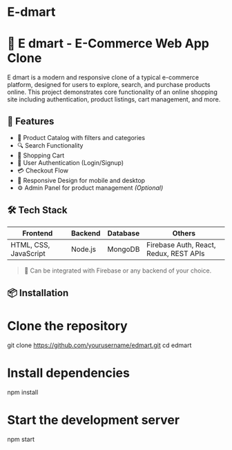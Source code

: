 # E-dmart

# 🛒 E dmart - E-Commerce Web App Clone

E dmart is a modern and responsive clone of a typical e-commerce platform, designed for users to explore, search, and purchase products online. This project demonstrates core functionality of an online shopping site including authentication, product listings, cart management, and more.

## 🚀 Features

- 🧾 Product Catalog with filters and categories
- 🔍 Search Functionality
- 🛒 Shopping Cart
- 👤 User Authentication (Login/Signup)
- 💳 Checkout Flow
- 📱 Responsive Design for mobile and desktop
- ⚙️ Admin Panel for product management *(Optional)*


## 🛠️ Tech Stack

| Frontend      | Backend           | Database   | Others                |
|---------------|-------------------|------------|------------------------|
| HTML, CSS, JavaScript | Node.js | MongoDB | Firebase Auth, React, Redux, REST APIs |

> 🔁 Can be integrated with Firebase or any backend of your choice.


## 📦 Installation

# Clone the repository
git clone https://github.com/yourusername/edmart.git
cd edmart

# Install dependencies
npm install

# Start the development server
npm start
